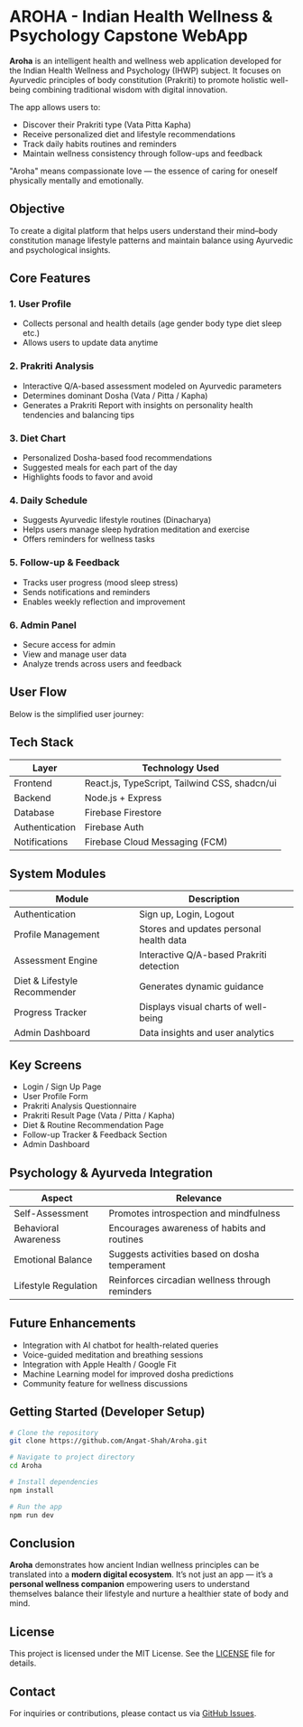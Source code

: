 # AROHA - Indian Health Wellness & Psychology Capstone WebApp

**Aroha** is an intelligent health and wellness web application developed for the Indian Health Wellness and Psychology (IHWP) subject. It focuses on Ayurvedic principles of body constitution (Prakriti) to promote holistic well-being combining traditional wisdom with digital innovation.

The app allows users to:
- Discover their Prakriti type (Vata Pitta Kapha)
- Receive personalized diet and lifestyle recommendations
- Track daily habits routines and reminders
- Maintain wellness consistency through follow-ups and feedback

"Aroha" means compassionate love — the essence of caring for oneself physically mentally and emotionally.

## Objective
To create a digital platform that helps users understand their mind–body constitution manage lifestyle patterns and maintain balance using Ayurvedic and psychological insights.

## Core Features

### 1. User Profile
- Collects personal and health details (age gender body type diet sleep etc.)
- Allows users to update data anytime

### 2. Prakriti Analysis
- Interactive Q/A-based assessment modeled on Ayurvedic parameters
- Determines dominant Dosha (Vata / Pitta / Kapha)
- Generates a Prakriti Report with insights on personality health tendencies and balancing tips

### 3. Diet Chart
- Personalized Dosha-based food recommendations
- Suggested meals for each part of the day
- Highlights foods to favor and avoid

### 4. Daily Schedule
- Suggests Ayurvedic lifestyle routines (Dinacharya)
- Helps users manage sleep hydration meditation and exercise
- Offers reminders for wellness tasks

### 5. Follow-up & Feedback
- Tracks user progress (mood sleep stress)
- Sends notifications and reminders
- Enables weekly reflection and improvement

### 6. Admin Panel
- Secure access for admin
- View and manage user data
- Analyze trends across users and feedback

## User Flow
Below is the simplified user journey:

## Tech Stack
| Layer          | Technology Used                         |
|----------------|-----------------------------------------|
| Frontend       | React.js, TypeScript, Tailwind CSS, shadcn/ui        |
| Backend        | Node.js + Express  |
| Database       | Firebase Firestore            |
| Authentication | Firebase Auth          |
| Notifications  | Firebase Cloud Messaging (FCM)|

## System Modules
| Module                    | Description                                   |
|---------------------------|-----------------------------------------------|
| Authentication            | Sign up, Login, Logout                          |
| Profile Management        | Stores and updates personal health data       |
| Assessment Engine         | Interactive Q/A-based Prakriti detection      |
| Diet & Lifestyle Recommender | Generates dynamic guidance                    |
| Progress Tracker          | Displays visual charts of well-being          |
| Admin Dashboard           | Data insights and user analytics              |

## Key Screens
- Login / Sign Up Page
- User Profile Form
- Prakriti Analysis Questionnaire
- Prakriti Result Page (Vata / Pitta / Kapha)
- Diet & Routine Recommendation Page
- Follow-up Tracker & Feedback Section
- Admin Dashboard

## Psychology & Ayurveda Integration
| Aspect                | Relevance                                      |
|-----------------------|-----------------------------------------------|
| Self-Assessment       | Promotes introspection and mindfulness        |
| Behavioral Awareness  | Encourages awareness of habits and routines   |
| Emotional Balance     | Suggests activities based on dosha temperament |
| Lifestyle Regulation  | Reinforces circadian wellness through reminders |

## Future Enhancements
- Integration with AI chatbot for health-related queries
- Voice-guided meditation and breathing sessions
- Integration with Apple Health / Google Fit
- Machine Learning model for improved dosha predictions
- Community feature for wellness discussions

## Getting Started (Developer Setup)

```bash
# Clone the repository
git clone https://github.com/Angat-Shah/Aroha.git

# Navigate to project directory
cd Aroha

# Install dependencies
npm install

# Run the app
npm run dev
```

## Conclusion
**Aroha** demonstrates how ancient Indian wellness principles can be translated into a **modern digital ecosystem**. It’s not just an app — it’s a **personal wellness companion** empowering users to understand themselves balance their lifestyle and nurture a healthier state of body and mind.

## License

This project is licensed under the MIT License. See the [LICENSE](LICENSE) file for details.

## Contact

For inquiries or contributions, please contact us via [GitHub Issues](https://github.com/Angat-Shah/Aroha/issues).

